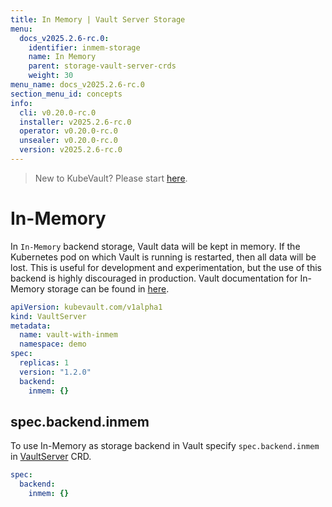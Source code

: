 ```yaml
---
title: In Memory | Vault Server Storage
menu:
  docs_v2025.2.6-rc.0:
    identifier: inmem-storage
    name: In Memory
    parent: storage-vault-server-crds
    weight: 30
menu_name: docs_v2025.2.6-rc.0
section_menu_id: concepts
info:
  cli: v0.20.0-rc.0
  installer: v2025.2.6-rc.0
  operator: v0.20.0-rc.0
  unsealer: v0.20.0-rc.0
  version: v2025.2.6-rc.0
---
```


> New to KubeVault? Please start [here](/docs/v2025.2.6-rc.0/concepts/README).

# In-Memory

In `In-Memory` backend storage, Vault data will be kept in memory. If the Kubernetes pod on which Vault is running is restarted, then all data will be lost. This is useful for development and experimentation, but the use of this backend is highly discouraged in production. Vault documentation for In-Memory storage can be found in [here](https://www.vaultproject.io/docs/configuration/storage/in-memory.html).

```yaml
apiVersion: kubevault.com/v1alpha1
kind: VaultServer
metadata:
  name: vault-with-inmem
  namespace: demo
spec:
  replicas: 1
  version: "1.2.0"
  backend:
    inmem: {}
```

## spec.backend.inmem

To use In-Memory as storage backend in Vault specify `spec.backend.inmem` in [VaultServer](/docs/v2025.2.6-rc.0/concepts/vault-server-crds/vaultserver) CRD.

```yaml
spec:
  backend:
    inmem: {}
```
